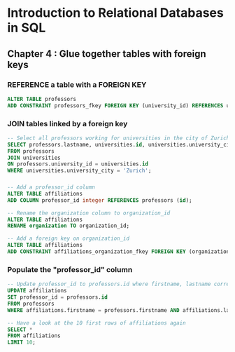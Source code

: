 # Introduction to Relational Databases in SQL

## Chapter 4 : Glue together tables with foreign keys

### REFERENCE a table with a FOREIGN KEY
```sql
ALTER TABLE professors 
ADD CONSTRAINT professors_fkey FOREIGN KEY (university_id) REFERENCES universities (id);
```

### JOIN tables linked by a foreign key
```sql
-- Select all professors working for universities in the city of Zurich
SELECT professors.lastname, universities.id, universities.university_city
FROM professors
JOIN universities
ON professors.university_id = universities.id
WHERE universities.university_city = 'Zurich';
```

### 
```sql
-- Add a professor_id column
ALTER TABLE affiliations
ADD COLUMN professor_id integer REFERENCES professors (id);

-- Rename the organization column to organization_id
ALTER TABLE affiliations
RENAME organization TO organization_id;

-- Add a foreign key on organization_id
ALTER TABLE affiliations
ADD CONSTRAINT affiliations_organization_fkey FOREIGN KEY (organization_id) REFERENCES organizations (id);
```

### Populate the "professor_id" column
```sql
-- Update professor_id to professors.id where firstname, lastname correspond to rows in professors
UPDATE affiliations
SET professor_id = professors.id
FROM professors
WHERE affiliations.firstname = professors.firstname AND affiliations.lastname = professors.lastname;

-- Have a look at the 10 first rows of affiliations again
SELECT * 
FROM affiliations 
LIMIT 10;
```
